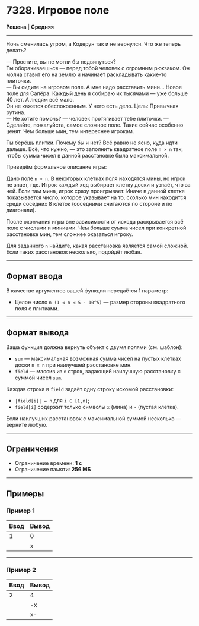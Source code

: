 # 7328. Игровое поле

**Решена** | **Средняя**

---

Ночь сменилась утром, а Кодерун так и не вернулся. Что же теперь делать?

— Простите, вы не могли бы подвинуться?  
Ты оборачиваешься — перед тобой человек с огромным рюкзаком. Он молча ставит его на землю и начинает раскладывать какие-то плиточки.  
— Вы сидите на игровом поле. А мне надо расставить мини… Новое поле для Сапёра. Каждый день я собираю их тысячами — уже больше 40 лет. А людям всё мало.  
Он не кажется обеспокоенным. У него есть дело. Цель: Привычная рутина.  
— Не хотите помочь? — человек протягивает тебе плиточки. — Сделайте, пожалуйста, самое сложное поле. Такие сейчас особенно ценят. Чем больше мин, тем интереснее игрокам.

Ты берёшь плитки. Почему бы и нет? Всё равно не ясно, куда идти дальше. Всё, что нужно, — это заполнить квадратное поле `n × n` так, чтобы сумма чисел в данной расстановке была максимальной.

Приведём формальное описание игры:

Дано поле `n × n`. В некоторых клетках поля находятся мины, но игрок не знает, где. Игрок каждый ход выбирает клетку доски и узнаёт, что за ней. Если там мина, игрок сразу проигрывает. Иначе в данной клетке показывается число, которое указывает на то, сколько мин находится среди соседних 8 клеток (соседними считаются по стороне и по диагонали).

После окончания игры вне зависимости от исхода раскрывается всё поле с числами и миниами. Чем больше сумма чисел при конкретной расстановке мин, тем сложнее оказаться игроку.

Для заданного `n` найдите, какая расстановка является самой сложной. Если таких расстановок несколько, подойдёт любая.

---

## Формат ввода

В качестве аргументов вашей функции передаётся 1 параметр:

- Целое число `n (1 ≤ n ≤ 5 · 10^5)` — размер стороны квадратного поля с плитками.

---

## Формат вывода

Ваша функция должна вернуть объект с двумя полями (см. шаблон):

- `sum` — максимальная возможная сумма чисел на пустых клетках доски `n × n` при наилучшей расстановке мин.
- `field` — массив из `n` строк, задающий наилучшую расстановку с суммой чисел `sum`.

Каждая строка в `field` задаёт одну строку искомой расстановки:

- `|field[i]| = n` для `i ∈ [1,n]`;
- `field[i]` содержит только символы `x` (мина) и `-` (пустая клетка).

Если наилучших расстановок с максимальной суммой несколько — верните любую.

---

## Ограничения


- Ограничение времени: **1 c**
- Ограничение памяти: **256 МБ**

---
## Примеры

### Пример 1

| Ввод | Вывод |
|-------|--------|
|1   | 0     |
|   | x     |


---

### Пример 2

| Ввод | Вывод |
|-------|--------|
|2   | 4     |
|   | -x     |
|   | x-     |
